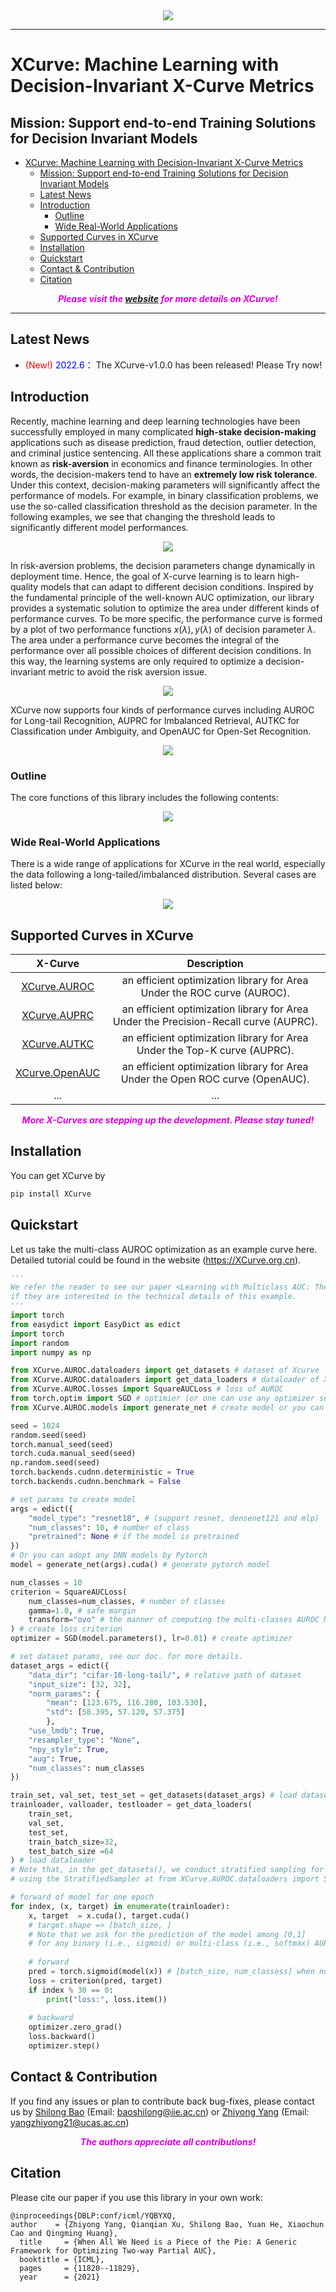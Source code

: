 <div align=center>
<img src="https://github.com/statusrank/XCurve/blob/master/img/Xcurve-logo.png">
</div>

***
# XCurve: Machine Learning with Decision-Invariant X-Curve Metrics
## Mission: Support end-to-end Training Solutions for Decision Invariant Models 
- [XCurve: Machine Learning with Decision-Invariant X-Curve Metrics](#xcurve-machine-learning-with-decision-invariant-x-curve-metrics)
  - [Mission: Support end-to-end Training Solutions for Decision Invariant Models](#mission-support-end-to-end-training-solutions-for-decision-invariant-models)
  - [Latest News](#latest-news)
  - [Introduction](#introduction)
    - [Outline](#outline)
    - [Wide Real-World Applications](#wide-real-world-applications)
  - [Supported Curves in XCurve](#supported-curves-in-xcurve)
  - [Installation](#installation)
  - [Quickstart](#quickstart)
  - [Contact \& Contribution](#contact--contribution)
  - [Citation](#citation)


***<center><font color='#dd00dd'> Please visit the [website](https://XCurveOpt.org.cn) for more details on XCurve!</font></center>***

---

## Latest News
- <font color='red'> (New!)</font> <font color='blue'> 2022.6：</font> The XCurve-v1.0.0 has been released! Please Try now!

## Introduction
Recently, machine learning and deep learning technologies have been successfully employed in many complicated **high-stake decision-making** applications such as disease prediction, fraud detection, outlier detection, and criminal justice sentencing.  All these applications share a common trait known as **risk-aversion** in economics and finance terminologies. In other words, the decision-makers tend to have an **extremely low risk tolerance**. Under this context, decision-making parameters will significantly affect the performance of models. For example, in binary classification problems, we use the so-called classification threshold as the decision parameter. In the following examples, we see that changing the threshold leads to significantly different model performances.

<div align=center>
<img src="https://github.com/statusrank/XCurve/blob/master/img/threshold.png">
</div>

In risk-aversion problems, the decision parameters change dynamically in deployment time. Hence, the goal of X-curve learning is to learn high-quality models that can adapt to different decision conditions. Inspired by the fundamental principle of the well-known AUC optimization, our library provides a systematic solution to optimize the area under different kinds of performance curves. To be more specific, the performance curve is formed by a plot of two performance functions $x(\lambda), y(\lambda)$ of decision parameter $\lambda$. The area under a performance curve becomes the integral of the performance over all possible choices of different decision conditions. In this way, the learning systems are only required to optimize a decision-invariant metric to avoid the risk aversion issue.
<div align=center>
<img src="https://github.com/statusrank/XCurve/blob/master/img/xcurve.png">
</div>

XCurve now supports four kinds of performance curves including AUROC for Long-tail Recognition, AUPRC for Imbalanced Retrieval, AUTKC for Classification under Ambiguity, and OpenAUC for Open-Set Recognition.
<div align=center>
<img src="https://github.com/statusrank/XCurve/blob/master/img/xcurve-insight.png">
</div>
</center>

### Outline
The core functions of this library includes the following contents:
 <div align=center>
<img src="https://github.com/statusrank/XCurve/blob/master/img/outline.png">
</div>

### Wide Real-World Applications
There is a wide range of applications for XCurve in the real world, especially the data following a long-tailed/imbalanced distribution. 
Several cases are listed below:
<div align=center>
<img src="https://github.com/statusrank/XCurve/blob/master/img/applications.png">
</div>


## Supported Curves in XCurve
| X-Curve | Description |
| :----: | :----: |
| [XCurve.AUROC]() | an efficient optimization library for Area Under the ROC curve (AUROC). |
| [XCurve.AUPRC]() | an efficient optimization library for Area Under the Precision-Recall curve (AUPRC). |
| [XCurve.AUTKC]() | an efficient optimization library for Area Under the Top-K curve (AUPRC). |
| [XCurve.OpenAUC]() | an efficient optimization library for Area Under the Open ROC curve (OpenAUC). |
| ... | ... |


***<center><font color='#dd00dd'>More X-Curves are stepping up the development. Please stay tuned! </font></center>***

## Installation
<!--
You need the following packages to install XCurve:
```python
- Python >= 3.6+
- Pytorch >= 1.8+
- Numpy >= 1.21+
- scikit-learn >= 1.0+
- Pandas >= 1.6+
```-->
You can get XCurve by
```sh
pip install XCurve
```

## Quickstart
Let us take the multi-class AUROC optimization as an example curve here. Detailed tutorial could be found in the website (https://XCurve.org.cn).

```python
'''
We refer the reader to see our paper <Learning with Multiclass AUC: Theory and Algorithms>
if they are interested in the technical details of this example. 
'''
import torch
from easydict import EasyDict as edict
import torch
import random
import numpy as np

from XCurve.AUROC.dataloaders import get_datasets # dataset of Xcurve
from XCurve.AUROC.dataloaders import get_data_loaders # dataloader of Xcurve
from XCurve.AUROC.losses import SquareAUCLoss # loss of AUROC
from torch.optim import SGD # optimier (or one can use any optimizer supported by PyTorch)
from XCurve.AUROC.models import generate_net # create model or you can adopt any DNN models by Pytorch

seed = 1024
random.seed(seed)
torch.manual_seed(seed)
torch.cuda.manual_seed(seed)
np.random.seed(seed)
torch.backends.cudnn.deterministic = True
torch.backends.cudnn.benchmark = False

# set params to create model
args = edict({
    "model_type": "resnet18", # (support resnet, densenet121 and mlp)
    "num_classes": 10, # number of class
    "pretrained": None # if the model is pretrained
})
# Or you can adopt any DNN models by Pytorch
model = generate_net(args).cuda() # generate pytorch model 

num_classes = 10
criterion = SquareAUCLoss(
    num_classes=num_classes, # number of classes
    gamma=1.0, # safe margin
    transform="ovo" # the manner of computing the multi-classes AUROC Metric ('ovo' or 'ova').
) # create loss criterion
optimizer = SGD(model.parameters(), lr=0.01) # create optimizer

# set dataset params, see our doc. for more details.
dataset_args = edict({
    "data_dir": "cifar-10-long-tail/", # relative path of dataset
    "input_size": [32, 32],
    "norm_params": {
        "mean": [123.675, 116.280, 103.530],
        "std": [58.395, 57.120, 57.375]
        },
    "use_lmdb": True,
    "resampler_type": "None",
    "npy_style": True,
    "aug": True, 
    "num_classes": num_classes
})

train_set, val_set, test_set = get_datasets(dataset_args) # load dataset
trainloader, valloader, testloader = get_data_loaders(
    train_set,
    val_set,
    test_set,
    train_batch_size=32,
    test_batch_size =64
) # load dataloader
# Note that, in the get_datasets(), we conduct stratified sampling for train_set  
# using the StratifiedSampler at from XCurve.AUROC.dataloaders import StratifiedSampler

# forward of model for one epoch
for index, (x, target) in enumerate(trainloader):
    x, target  = x.cuda(), target.cuda()
    # target.shape => [batch_size, ]
    # Note that we ask for the prediction of the model among [0,1] 
    # for any binary (i.e., sigmoid) or multi-class (i.e., softmax) AUROC optimization.
    
    # forward
    pred = torch.sigmoid(model(x)) # [batch_size, num_classess] when num_classes > 2, o.w. output [batch_size, ] 
    loss = criterion(pred, target)
    if index % 30 == 0:
        print("loss:", loss.item())
    
    # backward
    optimizer.zero_grad()
    loss.backward()
    optimizer.step()
```

## Contact & Contribution
If you find any issues or plan to contribute back bug-fixes, please contact us by [Shilong Bao](https://statusrank.github.io/) (Email: baoshilong@iie.ac.cn) or [Zhiyong Yang](https://joshuaas.github.io/) (Email: yangzhiyong21@ucas.ac.cn)

***<center><font color='#dd00dd'> The authors appreciate all contributions!</font></center>***
## Citation
Please cite our paper if you use this library in your own work:
```
@inproceedings{DBLP:conf/icml/YQBYXQ, 
author    = {Zhiyong Yang, Qianqian Xu, Shilong Bao, Yuan He, Xiaochun Cao and Qingming Huang},
  title     = {When All We Need is a Piece of the Pie: A Generic Framework for Optimizing Two-way Partial AUC},
  booktitle = {ICML},
  pages     = {11820--11829},
  year      = {2021}
```
